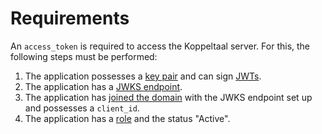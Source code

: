# Requirements

An `access_token` is required to access the Koppeltaal server. For this, the following steps must be performed:&#x20;

1. The application possesses a [key pair](key-pair-maken.md) and can sign [JWTs](jwt-ondertekenen.md).&#x20;
2. The application has a [JWKS endpoint](jwks-opzetten.md).&#x20;
3. The application has [joined the domain](../../../domeinbeheer/domein-toetreden.md) with the JWKS endpoint set up and possesses a `client_id`.&#x20;
4. The application has a [role](../../../domeinbeheer/rollen-beheren/) and the status "Active".
